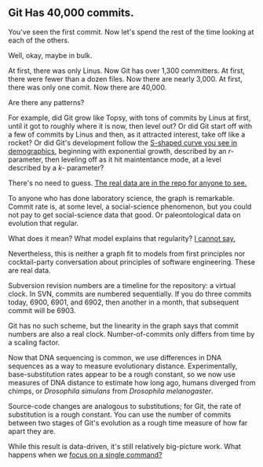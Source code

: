 ## Git Has 40,000 commits.

You've seen the first commit. Now let's spend the rest of the time looking at each of the others.

Well, okay, maybe in bulk.

At first, there was only Linus. Now Git has over 1,300 committers.
At first, there were fewer than a dozen files. Now there are nearly 3,000.
At first, there was only one comit. Now there are 40,000.

Are there any patterns?

For example, did Git grow like Topsy, 
with tons of commits by Linus at first, until it got to roughly where it is now, then level out?
Or did Git start off with a few of commits by Linus
and then, as it attracted interest, take off like a rocket?
Or did Git's development follow 
the [S-shaped curve you see in demographics](https://en.wikipedia.org/wiki/R/K_selection_theory),
beginning with exponential growth, described by an *r-* parameter,
then leveling off as it hit maintentance mode,
at a level described by a *k-* parameter?

There's no need to guess. [The real data are in the repo for anyone to see.](https://github.com/jsh/git-paleontology/blob/master/talk/cumulative-commits.pdf)

To anyone who has done laboratory science, the graph is remarkable.
Commit rate is, at some level, a social-science phenomenon,
but you could not pay to get social-science data that good.
Or paleontological data on evolution that regular.

What does it mean? What model explains that regularity?
[I cannot say.](https://en.wikipedia.org/wiki/Hypotheses_non_fingo)

Nevertheless, this is neither a graph fit to models from first principles nor cocktail-party conversation
about principles of software engineering. These are real data.

Subversion revision numbers are a timeline for the repository: a virtual clock.
In SVN, commits are numbered sequentially.
If you do three commits today, 6900, 6901, and 6902, 
then another in a month, that subsequent commit will be 6903. 

Git has no such scheme, but the linearity in the graph says that commit numbers are also a real clock.
Number-of-commits only differs from time by a scaling factor.

Now that DNA sequencing is common,
we use differences in DNA sequences as a way to measure evolutionary distance. 
Experimentally, base-substitution rates appear to be a rough constant,
so we now use measures of DNA distance to estimate how long ago,
humans diverged from chimps, or *Drosophila simulans* from *Drosophila melanogaster*.

Source-code changes are analogous to substitutions; for Git, the rate of substitution is a rough constant.
You can use the number of commits between two stages of Git's evolution
as a rough time measure of how far apart they are.

While this result is data-driven, it's still relatively big-picture work.
What happens when we [focus on a single command?](https://github.com/jsh/git-paleontology/blob/master/talk/the-ur-git.md)
